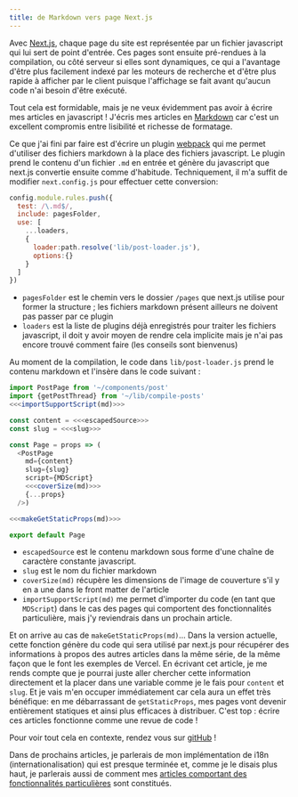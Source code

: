 ```yaml
---
title: de Markdown vers page Next.js
---
```


Avec [Next.js](https://nextjs.org/docs/basic-features/pages), chaque page du site
est représentée par un fichier javascript qui lui sert de point d'entrée. Ces
pages sont ensuite pré-rendues à la compilation, ou côté serveur si elles sont
dynamiques, ce qui a l'avantage d'être plus facilement indexé par les moteurs de
recherche et d'être plus rapide à afficher par le client puisque l'affichage se
fait avant qu'aucun code n'ai besoin d'être exécuté.

Tout cela est formidable, mais je ne veux évidemment pas avoir à écrire mes
articles en javascript ! J'écris mes articles en [Markdown](https://daringfireball.net/projects/markdown/basics)
car c'est un excellent compromis entre lisibilité et richesse de formatage.

Ce que j'ai fini par faire est d'écrire un plugin [webpack](https://webpack.js.org/)
qui me permet d'utiliser des fichiers markdown à la place des fichiers javascript.
Le plugin prend le contenu d'un fichier `.md` en entrée et génère du javascript
que next.js convertie ensuite comme d'habitude. Techniquement, il m'a suffit de
modifier `next.config.js` pour effectuer cette conversion:

~~~js
config.module.rules.push({
  test: /\.md$/,
  include: pagesFolder,
  use: [
    ...loaders,
    {
      loader:path.resolve('lib/post-loader.js'),
      options:{}
    }
  ]
})
~~~

 - `pagesFolder` est le chemin vers le dossier `/pages` que next.js utilise pour
 former la structure ; les fichiers markdown présent ailleurs ne doivent pas
 passer par ce plugin
 - `loaders` est la liste de plugins déjà enregistrés pour traiter les fichiers
 javascript, il doit y avoir moyen de rendre cela implicite mais je n'ai pas
 encore trouvé comment faire (les conseils sont bienvenus)

Au moment de la compilation, le code dans `lib/post-loader.js` prend le contenu
markdown et l'insère dans le code suivant :

~~~js
import PostPage from '~/components/post'
import {getPostThread} from '~/lib/compile-posts'
<<<importSupportScript(md)>>>

const content = <<<escapedSource>>>
const slug = <<<slug>>>

const Page = props => (
  <PostPage
    md={content}
    slug={slug}
    script={MDScript}
    <<<coverSize(md)>>>
    {...props}
  />)

<<<makeGetStaticProps(md)>>>

export default Page
~~~

 - `escapedSource` est le contenu markdown sous forme d'une chaîne de caractère
 constante javascript.
  - `slug` est le nom du fichier markdown
  - `coverSize(md)` récupère les dimensions de l'image de couverture s'il y en a
  une dans le front matter de l'article
  - `importSupportScript(md)` me permet d'importer du code (en tant
    que `MDScript`) dans le cas des pages qui comportent des fonctionnalités
    particulière, mais j'y reviendrais dans un prochain article.

Et on arrive au cas de `makeGetStaticProps(md)`... Dans la version actuelle,
cette fonction génère du code qui sera utilisé par next.js pour récupérer des
informations à propos des autres articles dans la même série, de la même façon
que le font les exemples de Vercel. En écrivant cet article, je me rends compte
que je pourrai juste aller chercher cette information directement et la placer
dans une variable comme je le fais pour `content` et `slug`. Et je vais m'en
occuper immédiatement car cela aura un effet très bénéfique: en me débarrassant
de `getStaticProps`, mes pages vont devenir entièrement statiques et ainsi plus
efficaces à distribuer. C'est top : écrire ces articles fonctionne comme une
revue de code !

Pour voir tout cela en contexte, rendez vous sur [gitHub](https://github.com/jmuffat/jmuffat.com) !

Dans de prochains articles, je parlerais de mon implémentation de i18n
(internationalisation) qui est presque terminée et, comme je le disais plus
haut, je parlerais aussi de comment mes [articles comportant des fonctionnalités
particulières](/posts/20210119-mapdev) sont constitués.   
